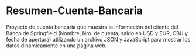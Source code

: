 # Resumen-Cuenta-Bancaria
Proyecto de cuenta bancaria que muestra la información del cliente del Banco de Springfield (Nombre, Nro. de cuenta, saldo en USD y EUR, CBU y fecha de apertura) utilizando un archivo JSON y JavaScript para mostrar los datos dinámicamente en una página web.

